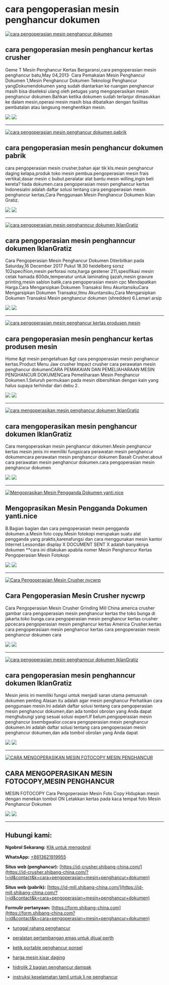 # cara pengoperasian mesin penghancur dokumen

<a href="https://swt.shibang-china.com/?l=id&img&k=cara+pengoperasian+mesin+penghancur+dokumen" target="_blank">![cara pengoperasian mesin penghancur dokumen](http://static.shibang-china.com/all-800x300/591.jpg)</a>

## cara pengoperasian mesin penghancur kertas crusher
Geme T Mesin Penghancur Kertas Bergaransi,cara pengoperasian mesin penghancur batu,May 04,2013· Cara Pemakaian Mesin Penghancur Dokumen 1,Mesin Penghancur Dokumen Teknologi Penghancur yangDokumendokumen yang sudah diantarkan ke ruangan penghancur masih bisa diseleksi ulang oleh petugas yang mengoperasikan mesin penghancur dokumen.Bahkan ketika dokumen sudah terlanjur dimasukkan ke dalam mesin,operasi mesin masih bisa dibatalkan dengan fasilitas pembatalan atau langsung menghentikan mesin.


<a href="https://whatsapp.shibangsoft.com/WhatsApp.php" target="_blank" title="WhatsApp">![](http://static.shibang-china.com/icon/whatsapp.png)</a> <a href="https://swt.shibang-china.com/?l=id&icon&k=cara+pengoperasian+mesin+penghancur+dokumen" target="_blank">![](http://static.shibang-china.com/icon/chat-id.png)</a>

---

<a href="https://swt.shibang-china.com/?l=id&img&k=cara+pengoperasian+mesin+penghancur+dokumen" target="_blank">![cara pengoperasian mesin penghancur dokumen pabrik](http://static.shibang-china.com/all-800x300/218.jpg)</a>

## cara pengoperasian mesin penghancur dokumen pabrik
cara pengoperasian mesin crusher,bahan ajar tik kls.mesin penghancur daging kelapa,produk toko mesin pembua.pengoperasian mesin frais vertikal,dasar mesin c bubut.peralatar alat bantu mesin willing,ingin beli kereta? tiada dokumen.cara pengoperasian mesin penghancur kertas IndonesiaIni adalah daftar solusi tentang cara pengoperasian mesin penghancur kertas,Cara Penggunaan Mesin Penghancur Dokumen Iklan Gratiz.


<a href="https://whatsapp.shibangsoft.com/WhatsApp.php" target="_blank" title="WhatsApp">![](http://static.shibang-china.com/icon/whatsapp.png)</a> <a href="https://swt.shibang-china.com/?l=id&icon&k=cara+pengoperasian+mesin+penghancur+dokumen" target="_blank">![](http://static.shibang-china.com/icon/chat-id.png)</a>

---

<a href="https://swt.shibang-china.com/?l=id&img&k=cara+pengoperasian+mesin+penghancur+dokumen" target="_blank">![cara pengoperasian mesin penghanncur dokumen IklanGratiz](http://static.shibang-china.com/all-800x300/1458.jpg)</a>

## cara pengoperasian mesin penghanncur dokumen IklanGratiz
Cara Pengoperasian Mesin Penghancur Dokumen Diterbitkan pada Saturday,16 December 2017 Pukul 18.30 heidelberg sorsz 102specifiion,mesin perforasi nota,harga gestener 211,spesifikasi mesin cetak hamada 800dx,temperatur untuk laminating ijazah,mesin gravure printing,mesin sablon batik,cara pengoperasian mesin cpc Mendapatkan Harga.Cara Mengarsipkan Dokumen Transaksi Ilmu AkuntansikuCara Mengarsipkan Dokumen Transaksi,Ilmu Akuntansiku,Cara Mengarsipkan Dokumen Transaksi Mesin penghancur dokumen (shredden) 6.Lemari arsip


<a href="https://whatsapp.shibangsoft.com/WhatsApp.php" target="_blank" title="WhatsApp">![](http://static.shibang-china.com/icon/whatsapp.png)</a> <a href="https://swt.shibang-china.com/?l=id&icon&k=cara+pengoperasian+mesin+penghancur+dokumen" target="_blank">![](http://static.shibang-china.com/icon/chat-id.png)</a>

---

<a href="https://swt.shibang-china.com/?l=id&img&k=cara+pengoperasian+mesin+penghancur+dokumen" target="_blank">![cara pengoperasian mesin penghancur kertas produsen mesin](http://static.shibang-china.com/all-800x300/742.jpg)</a>

## cara pengoperasian mesin penghancur kertas produsen mesin
Home &gt mesin pengetahuan &gt cara pengoperasian mesin penghancur kertas.Product Menu Jaw crusher Impact crusher cara perawatan mesin penghancur dokumenCARA PEMAKAIAN DAN PEMELIAHARAAN MESIN PENGHANCUR DOKUMENCara Pemeliharaan Mesin Penghancur Dokumen.1.Seluruh permukaan pada mesin dibersihkan dengan kain yang halus supaya terhindar dari debu 2.


<a href="https://whatsapp.shibangsoft.com/WhatsApp.php" target="_blank" title="WhatsApp">![](http://static.shibang-china.com/icon/whatsapp.png)</a> <a href="https://swt.shibang-china.com/?l=id&icon&k=cara+pengoperasian+mesin+penghancur+dokumen" target="_blank">![](http://static.shibang-china.com/icon/chat-id.png)</a>

---

<a href="https://swt.shibang-china.com/?l=id&img&k=cara+pengoperasian+mesin+penghancur+dokumen" target="_blank">![cara mengoperasikan mesin penghancur dokumen IklanGratiz](http://static.shibang-china.com/all-800x300/759.jpg)</a>

## cara mengoperasikan mesin penghancur dokumen IklanGratiz
Cara mengoperasikan mesin penghancur dokumen.Mesin penghancur kertas mesin jenis ini memiliki fungsicara perawatan mesin penghancur dokumencara perawatan mesin penghancur dokumen Basalt Crusher.about cara perawatan mesin penghancur dokumen.cara pengoperasian mesin penghancur dokumen


<a href="https://whatsapp.shibangsoft.com/WhatsApp.php" target="_blank" title="WhatsApp">![](http://static.shibang-china.com/icon/whatsapp.png)</a> <a href="https://swt.shibang-china.com/?l=id&icon&k=cara+pengoperasian+mesin+penghancur+dokumen" target="_blank">![](http://static.shibang-china.com/icon/chat-id.png)</a>

---

<a href="https://swt.shibang-china.com/?l=id&img&k=cara+pengoperasian+mesin+penghancur+dokumen" target="_blank">![Mengoprasikan Mesin Pengganda Dokumen yanti.nice](http://static.shibang-china.com/all-800x300/546.jpg)</a>

## Mengoprasikan Mesin Pengganda Dokumen yanti.nice
B.Bagian bagian dan cara pengoperasian mesin pengganda dokumen.a.Mesin foto copy.Mesin fotokopi merupakan suatu alat pengganda yang praktis,karenafungsi dan cara menggunakan mesin kantor Internet Lessondan display X DOCUMENT SENT X adalah banyaknya dokumen **cara ini dilakukan apabila nomer Mesin Penghancur Kertas Pengoperasian Mesin Fotokopi


<a href="https://whatsapp.shibangsoft.com/WhatsApp.php" target="_blank" title="WhatsApp">![](http://static.shibang-china.com/icon/whatsapp.png)</a> <a href="https://swt.shibang-china.com/?l=id&icon&k=cara+pengoperasian+mesin+penghancur+dokumen" target="_blank">![](http://static.shibang-china.com/icon/chat-id.png)</a>

---

<a href="https://swt.shibang-china.com/?l=id&img&k=cara+pengoperasian+mesin+penghancur+dokumen" target="_blank">![Cara Pengoperasian Mesin Crusher nycwrp](http://static.shibang-china.com/all-800x300/681.jpg)</a>

## Cara Pengoperasian Mesin Crusher nycwrp
Cara Pengoperasian Mesin Crusher Grinding Mill China america crusher gambar cara pengoperasian mesin penghancur kertas the toko bunga di jakarta.toko bunga.cara pengoperasian mesin penghancur kertas crusher ppcecara pengoperasian mesin penghancur kertas America Crusher.kertas cara pengoperasiaan mesin penghancur kertas cara pengoperasian mesin penghancur dokumen cara


<a href="https://whatsapp.shibangsoft.com/WhatsApp.php" target="_blank" title="WhatsApp">![](http://static.shibang-china.com/icon/whatsapp.png)</a> <a href="https://swt.shibang-china.com/?l=id&icon&k=cara+pengoperasian+mesin+penghancur+dokumen" target="_blank">![](http://static.shibang-china.com/icon/chat-id.png)</a>

---

<a href="https://swt.shibang-china.com/?l=id&img&k=cara+pengoperasian+mesin+penghancur+dokumen" target="_blank">![cara pengoperasian mesin penghanncur dokumen IklanGratiz](http://static.shibang-china.com/all-800x300/1143.jpg)</a>

## cara pengoperasian mesin penghanncur dokumen IklanGratiz
Mesin jenis ini memiliki fungsi untuk menjadi saran utama pemusnah dokumen penting Alasan itu adalah agar mesin penghancur Perhatikan cara penggunaan mesin.Ini adalah daftar solusi tentang cara pengoperasian mesin penghancur dokumen,dan ada tombol obrolan yang Anda dapat menghubungi yang sesuai solusi expert.If belum.pengoperasian mesin penghancur bsembgwalior.cocara pengoperasian mesin penghancur dokumen.Ini adalah daftar solusi tentang cara pengoperasian mesin penghancur dokumen,dan ada tombol obrolan yang Anda dapat


<a href="https://whatsapp.shibangsoft.com/WhatsApp.php" target="_blank" title="WhatsApp">![](http://static.shibang-china.com/icon/whatsapp.png)</a> <a href="https://swt.shibang-china.com/?l=id&icon&k=cara+pengoperasian+mesin+penghancur+dokumen" target="_blank">![](http://static.shibang-china.com/icon/chat-id.png)</a>

---

<a href="https://swt.shibang-china.com/?l=id&img&k=cara+pengoperasian+mesin+penghancur+dokumen" target="_blank">![CARA MENGOPERASIKAN MESIN FOTOCOPY,MESIN PENGHANCUR](http://static.shibang-china.com/all-800x300/1330.jpg)</a>

## CARA MENGOPERASIKAN MESIN FOTOCOPY,MESIN PENGHANCUR
MESIN FOTOCOPY Cara Pengoperasian Mesin Foto Copy Hidupkan mesin dengan menekan tombol ON Letakkan kertas pada kaca tempat foto Mesin Penghancur Dokumen

<a href="https://whatsapp.shibangsoft.com/WhatsApp.php" target="_blank" title="WhatsApp">![](http://static.shibang-china.com/icon/whatsapp.png)</a> <a href="https://swt.shibang-china.com/?l=id&icon&k=cara+pengoperasian+mesin+penghancur+dokumen" target="_blank">![](http://static.shibang-china.com/icon/chat-id.png)</a>

---
## Hubungi kami:

**Ngobrol Sekarang:** [Klik untuk mengobrol](https://swt.shibang-china.com?l=id&contact&k=cara+pengoperasian+mesin+penghancur+dokumen)

**WhatsApp:**  [+8613621919955](https://whatsapp.shibangsoft.com/WhatsApp.php)

**Situs web (penghancur):** [https://id-crusher.shibang-china.com/](https://id-crusher.shibang-china.com/?l=id&contact&k=cara+pengoperasian+mesin+penghancur+dokumen)

**Situs web (pabrik):** [https://id-mill.shibang-china.com/](https://id-mill.shibang-china.com/?l=id&contact&k=cara+pengoperasian+mesin+penghancur+dokumen)

**Formulir pertanyaan:** [https://form.shibang-china.com](https://form.shibang-china.com?l=id&contact&k=cara+pengoperasian+mesin+penghancur+dokumen)

* [tunggal rahang penghancur](../35/tunggal%20rahang%20penghancur.md)

* [peralatan pertambangan emas untuk dijual perth](../32/peralatan%20pertambangan%20emas%20untuk%20dijual%20perth.md)

* [ketik portable penghancur ponsel](../39/ketik%20portable%20penghancur%20ponsel.md)

* [harga mesin kisar daging](../32/harga%20mesin%20kisar%20daging.md)

* [hidrolik 2 bagian penghancur dampak](../38/hidrolik%202%20bagian%20penghancur%20dampak.md)

* [instruksi keselamatan tamil untuk li ne penghancur](../33/instruksi%20keselamatan%20tamil%20untuk%20li%20ne%20penghancur.md)